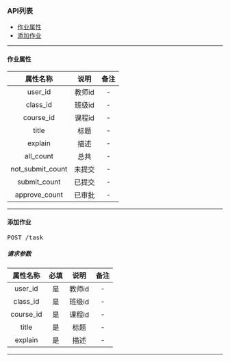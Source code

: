 ### API列表

* [作业属性](#property)
* [添加作业](#create)

-------------------------
<a name="property"></a>

#### 作业属性

| 属性名称 | 说明 | 备注 |
|:---:|:---:|:---:|
| user_id | 教师id | - |
| class_id | 班级id | - |
| course_id | 课程id | - |
| title | 标题 | - |
| explain | 描述 | - |
| all_count | 总共 | - |
| not_submit_count | 未提交 | - |
| submit_count | 已提交 | - |
| approve_count | 已审批 | - |

-------------------------
<a name="create"></a>
#### 添加作业
<pre>
POST /task
</pre>
##### 请求参数

| 属性名称 | 必填 | 说明 | 备注 |
|:---:|:---:|:---:|:---:|
| user_id |是 | 教师id | - |
| class_id | 是 | 班级id | - |
| course_id | 是 | 课程id | - |
| title | 是 | 标题 | - |
| explain | 是 | 描述 | - |

-------------------------
